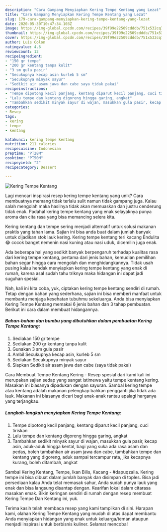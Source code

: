 ```yaml
---
description: "Cara Gampang Menyiapkan Kering Tempe Kentang yang Lezat"
title: "Cara Gampang Menyiapkan Kering Tempe Kentang yang Lezat"
slug: 179-cara-gampang-menyiapkan-kering-tempe-kentang-yang-lezat
date: 2020-05-30T10:47:34.103Z
image: https://img-global.cpcdn.com/recipes/39f99e22509cdddb/751x532cq70/kering-tempe-kentang-foto-resep-utama.jpg
thumbnail: https://img-global.cpcdn.com/recipes/39f99e22509cdddb/751x532cq70/kering-tempe-kentang-foto-resep-utama.jpg
cover: https://img-global.cpcdn.com/recipes/39f99e22509cdddb/751x532cq70/kering-tempe-kentang-foto-resep-utama.jpg
author: Luis Colon
ratingvalue: 4.6
reviewcount: 12
recipeingredient:
- "150 gr tempe"
- "200 gr kentang tanpa kulit"
- "3 sm gula pasir"
- "Secukupnya kecap asin kurleb 5 sm"
- "Secukupnya minyak sayur"
- "Sedikit air asam jawa dan cabe saya tidak pakai"
recipeinstructions:
- "Tempe dipotong kecil panjang, kentang diparut kecil panjang, cuci tiriskan"
- "Lalu tempe dan kentang digoreng hingga garing, angkat"
- "Tambahkan sedikit minyak sayur di wajan, masukkan gula pasir, kecap asin, aduk-aduk hingga kental, bagi yang suka ada rasa asam dan pedas, boleh tambahkan air asam jawa dan cabe, tambahkan tempe dan kentang yang digoreng, aduk sampai tercampur rata, jika kecapnya kurang, boleh ditambah, angkat"
categories:
- Resep
tags:
- kering
- tempe
- kentang

katakunci: kering tempe kentang 
nutrition: 211 calories
recipecuisine: Indonesian
preptime: "PT28M"
cooktime: "PT50M"
recipeyield: "2"
recipecategory: Dessert

---
```



![Kering Tempe Kentang](https://img-global.cpcdn.com/recipes/39f99e22509cdddb/751x532cq70/kering-tempe-kentang-foto-resep-utama.jpg)

Lagi mencari inspirasi resep kering tempe kentang yang unik? Cara membuatnya memang tidak terlalu sulit namun tidak gampang juga. Kalau salah mengolah maka hasilnya tidak akan memuaskan dan justru cenderung tidak enak. Padahal kering tempe kentang yang enak selayaknya punya aroma dan cita rasa yang bisa memancing selera kita.

Kering kentang dan tempe sering menjadi alternatif untuk solusi makanan praktis yang tahan lama. Sajian ini bisa anda buat dalam jumlah banyak untuk dijadikan stok lauk kering. Kering tempe kentang teri kacang Endulita 😂 cocok banget nemenin nasi kuning atau nasi uduk, dicemilin juga enak.

Ada beberapa hal yang sedikit banyak berpengaruh terhadap kualitas rasa dari kering tempe kentang, pertama dari jenis bahan, kemudian pemilihan bahan segar hingga cara mengolah dan menghidangkannya. Tidak usah pusing kalau hendak menyiapkan kering tempe kentang yang enak di rumah, karena asal sudah tahu triknya maka hidangan ini dapat jadi suguhan spesial.


Nah, kali ini kita coba, yuk, ciptakan kering tempe kentang sendiri di rumah. Tetap dengan bahan yang sederhana, sajian ini bisa memberi manfaat untuk membantu menjaga kesehatan tubuhmu sekeluarga. Anda bisa menyiapkan Kering Tempe Kentang memakai 6 jenis bahan dan 3 tahap pembuatan. Berikut ini cara dalam membuat hidangannya.

<!--inarticleads1-->

##### Bahan-bahan dan bumbu yang dibutuhkan dalam pembuatan Kering Tempe Kentang:

1. Sediakan 150 gr tempe
1. Sediakan 200 gr kentang tanpa kulit
1. Gunakan 3 sm gula pasir
1. Ambil Secukupnya kecap asin, kurleb 5 sm
1. Sediakan Secukupnya minyak sayur
1. Siapkan Sedikit air asam jawa dan cabe (saya tidak pakai)


Cara Membuat Tempe Kentang Kering - Resep spesial dari kami kali ini merupakan sajian sedap yang sangat istimewa yaitu tempe kentang kering. Masakan ini biasanya dipadukan dengan sayuran. Sambal kering tempe atau kentang adalah makanan pelengkap bahkan pengganti jika tidak ada lauk. Makanan ini biasanya dicari bagi anak-anak rantau apalagi harganya yang terjangkau. 

<!--inarticleads2-->

##### Langkah-langkah menyiapkan Kering Tempe Kentang:

1. Tempe dipotong kecil panjang, kentang diparut kecil panjang, cuci tiriskan
1. Lalu tempe dan kentang digoreng hingga garing, angkat
1. Tambahkan sedikit minyak sayur di wajan, masukkan gula pasir, kecap asin, aduk-aduk hingga kental, bagi yang suka ada rasa asam dan pedas, boleh tambahkan air asam jawa dan cabe, tambahkan tempe dan kentang yang digoreng, aduk sampai tercampur rata, jika kecapnya kurang, boleh ditambah, angkat


Sambal Kering Kentang, Tempe, Ikan Bilis, Kacang - #dapuqzaila. Kering tempe ini bisa dibuat dalam jumlah banyak dan disimpan di toples. Bisa jadi persediaan kalau Anda telat memasak sahur, Anda sudah punya lauk yang enak dan bisa langsung disantap dengan. Kearifan lokal dalam citarasa masakan emak. Bikin keringan sendiri di rumah dengan resep membuat Kering Tempe Dan Kentang ini, yuk. 

Terima kasih telah membaca resep yang kami tampilkan di sini. Harapan kami, olahan Kering Tempe Kentang yang mudah di atas dapat membantu Anda menyiapkan hidangan yang enak untuk keluarga/teman ataupun menjadi inspirasi untuk berbisnis kuliner. Selamat mencoba!
